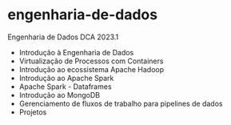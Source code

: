 # engenharia-de-dados
Engenharia de Dados DCA 2023.1

-   Introdução à Engenharia de Dados
-   Virtualização de Processos com Containers
-   Introdução ao ecossistema Apache Hadoop
-   Introdução ao Apache Spark
-   Apache Spark - Dataframes
-   Introdução ao MongoDB
-   Gerenciamento de fluxos de trabalho para pipelines de dados
-   Projetos
